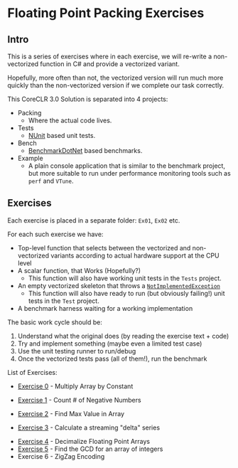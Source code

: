 # Floating Point Packing Exercises

## Intro

This is a series of exercises where in each exercise, we will re-write a non-vectorized function in C# and provide a vectorized variant.

Hopefully, more often than not, the vectorized version will run much more quickly than the non-vectorized version if we complete our task correctly.

This CoreCLR 3.0 Solution is separated into 4 projects:

* Packing
  * Where the actual code lives.
* Tests
  * [NUnit](https://github.com/nunit/docs/wiki) based unit tests.
* Bench
  * [BenchmarkDotNet](https://benchmarkdotnet.org/index.html) based benchmarks.
* Example
  * A plain console application that is similar to the benchmark project, but more suitable to run under performance monitoring tools such as `perf` and `VTune`.

## Exercises

Each exercise is placed in a separate folder: `Ex01`, `Ex02` etc.

For each such exercise we have:

* Top-level function that selects between the vectorized and non-vectorized variants according to actual hardware support at the CPU level
* A scalar function, that Works (Hopefully?)
  * This function will also have working unit tests in the `Tests` project.
* An empty vectorized skeleton that throws a [`NotImplementedException`](https://docs.microsoft.com/en-us/dotnet/api/system.notimplementedexception?redirectedfrom=MSDN&view=netcore-3.0)
  * This function will also have ready to run (but obviously failing!) unit tests in the `Test` project.
* A benchmark harness waiting for a working implementation

The basic work cycle should be:

1. Understand what the original does (by reading the exercise text + code)
2. Try and implement something (maybe even a limited test case)
3. Use the unit testing runner to run/debug
4. Once the vectorized tests pass (all of them!), run the benchmark

List of Exercises:

* [Exercise 0](Packing/Ex00/) - Multiply Array by Constant

* [Exercise 1](Packing/Ex01/) - Count # of Negative Numbers
* [Exercise 2](Packing/Ex02/) - Find Max Value in Array

* [Exercise 3](Packing/Ex03/) - Calculate a streaming "delta" series

- [Exercise 4](Packing/Ex04/) - Decimalize Floating Point Arrays
- [Exercise 5](Packing/Ex05/) - Find the GCD for an array of integers
- Exercise 6 - ZigZag Encoding